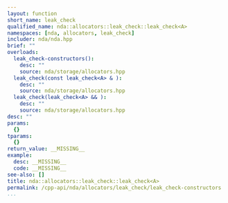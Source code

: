 ```yaml
---
layout: function
short_name: leak_check
qualified_name: nda::allocators::leak_check::leak_check<A>
namespaces: [nda, allocators, leak_check]
includer: nda/nda.hpp
brief: ""
overloads:
  leak_check-constructors():
    desc: ""
    source: nda/storage/allocators.hpp
  leak_check(const leak_check<A> & ):
    desc: ""
    source: nda/storage/allocators.hpp
  leak_check(leak_check<A> && ):
    desc: ""
    source: nda/storage/allocators.hpp
desc: ""
params:
  {}
tparams:
  {}
return_value: __MISSING__
example:
  desc: __MISSING__
  code: __MISSING__
see-also: []
title: nda::allocators::leak_check::leak_check<A>
permalink: /cpp-api/nda/allocators/leak_check/leak_check-constructors
...
```



